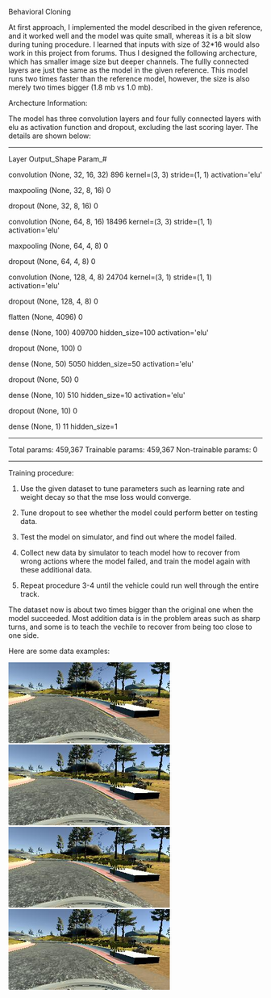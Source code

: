 Behavioral Cloning

   At first approach, I implemented the model described in the given reference, and it worked well and the model was quite small, whereas it is a bit slow during tuning procedure. 
   I learned that inputs with size of 32*16 would also work in this project from forums. Thus I designed the following archecture, which has smaller image size but deeper channels. The fullly connected layers are just the same as the model in the given reference. This model runs two times faster than the reference model, however, the size is also merely two times bigger (1.8 mb vs 1.0 mb).
   
Archecture Information:

The model has three convolution layers and four fully connected layers with elu as activation function and dropout, excluding the last scoring layer. The details are shown below:
____________________________________________________________________________________________________ 
Layer        Output_Shape          Param_#

convolution  (None, 32, 16, 32)    896         kernel=(3, 3)  stride=(1, 1)  activation='elu' 

maxpooling   (None, 32, 8, 16)     0

dropout      (None, 32, 8, 16)     0            

convolution  (None, 64, 8, 16)     18496       kernel=(3, 3) stride=(1, 1) activation='elu'     

maxpooling   (None, 64, 4, 8)      0          

dropout      (None, 64, 4, 8)      0                   

convolution  (None, 128, 4, 8)     24704       kernel=(3, 1) stride=(1, 1) activation='elu'  

dropout      (None, 128, 4, 8)     0                

flatten      (None, 4096)          0                          

dense        (None, 100)           409700      hidden_size=100 activation='elu'

dropout      (None, 100)           0                               

dense        (None, 50)            5050        hidden_size=50 activation='elu'             

dropout      (None, 50)            0                               

dense        (None, 10)            510         hidden_size=10 activation='elu'             

dropout      (None, 10)            0                               

dense        (None, 1)             11          hidden_size=1              
____________________________________________________________________________________________________
Total params: 459,367
Trainable params: 459,367
Non-trainable params: 0
____________________________________________________________________________________________________

Training procedure:

1. Use the given dataset to tune parameters such as learning rate and weight decay so that the mse loss would converge.

2. Tune dropout to see whether the model could perform better on testing data.

3. Test the model on simulator, and find out where the model failed.

4. Collect new data by simulator to teach model how to recover from wrong actions where the model failed, and train the model again with these additional data.

5. Repeat procedure 3-4 until the vehicle could run well through the entire track. 

The dataset now is about two times bigger than the original one when the model succeeded. Most addition data is in the problem areas such as sharp turns, and some is to teach the vechile to recover from being too close to one side. 

Here are some data examples:

![image](https://github.com/seanxu1015/SDC_P3_behavioral_cloning/blob/master/images/center_2017_01_05_18_08_56_408.jpg)![image](https://github.com/seanxu1015/SDC_P3_behavioral_cloning/blob/master/images/center_2017_01_05_18_08_56_408.jpg)
![image](https://github.com/seanxu1015/SDC_P3_behavioral_cloning/blob/master/images/center_2017_01_05_18_08_56_408.jpg)![image](https://github.com/seanxu1015/SDC_P3_behavioral_cloning/blob/master/images/center_2017_01_05_18_08_56_408.jpg)

